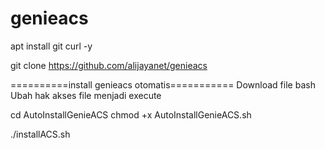 # genieacs
apt install git curl -y

git clone https://github.com/alijayanet/genieacs

==========install genieacs otomatis===========
Download file bash Ubah hak akses file menjadi execute

cd AutoInstallGenieACS
chmod +x AutoInstallGenieACS.sh

./installACS.sh
